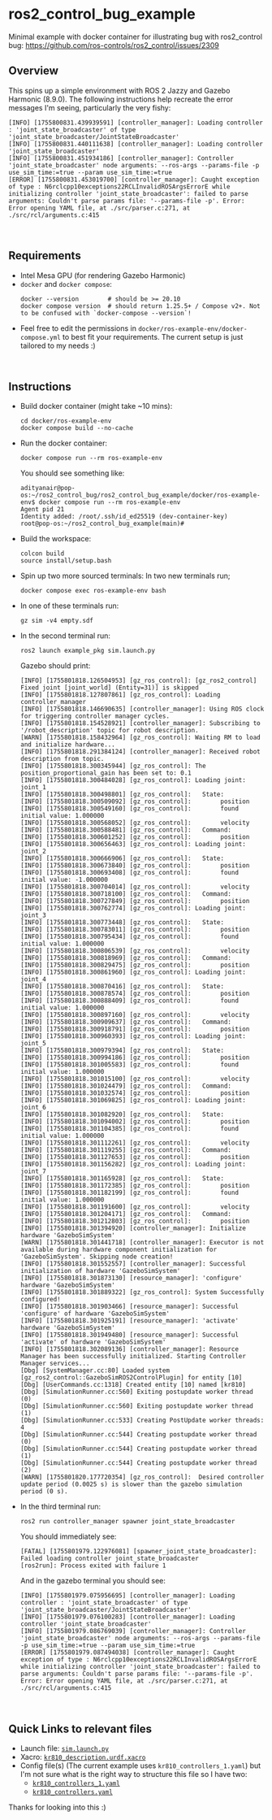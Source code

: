 # ros2_control_bug_example
Minimal example with docker container for illustrating bug with ros2_control bug: https://github.com/ros-controls/ros2_control/issues/2309

## Overview
This spins up a simple environment with ROS 2 Jazzy and Gazebo Harmonic (8.9.0). 
The following instructions help recreate the error messages I'm seeing, particularly the very fishy:
```
[INFO] [1755800831.439939591] [controller_manager]: Loading controller : 'joint_state_broadcaster' of type 'joint_state_broadcaster/JointStateBroadcaster'
[INFO] [1755800831.440111638] [controller_manager]: Loading controller 'joint_state_broadcaster'
[INFO] [1755800831.451934186] [controller_manager]: Controller 'joint_state_broadcaster' node arguments: --ros-args --params-file -p use_sim_time:=true --param use_sim_time:=true 
[ERROR] [1755800831.453019700] [controller_manager]: Caught exception of type : N6rclcpp10exceptions22RCLInvalidROSArgsErrorE while initializing controller 'joint_state_broadcaster': failed to parse arguments: Couldn't parse params file: '--params-file -p'. Error: Error opening YAML file, at ./src/parser.c:271, at ./src/rcl/arguments.c:415
```

<br>

## Requirements
- Intel Mesa GPU (for rendering Gazebo Harmonic)
- `docker` and `docker compose`:
  ```
  docker --version        # should be >= 20.10
  docker compose version  # should return 1.25.5+ / Compose v2+. Not to be confused with `docker-compose --version`!
  ```
- Feel free to edit the permissions in `docker/ros-example-env/docker-compose.yml` to best fit your requirements.
The current setup is just tailored to my needs :)

<br>

## Instructions

- Build docker container (might take ~10 mins):
  ```
  cd docker/ros-example-env
  docker compose build --no-cache
  ```

- Run the docker container:
  ```
  docker compose run --rm ros-example-env
  ```
  You should see something like:
  ```
  adityanair@pop-os:~/ros2_control_bug/ros2_control_bug_example/docker/ros-example-env$ docker compose run --rm ros-example-env
  Agent pid 21
  Identity added: /root/.ssh/id_ed25519 (dev-container-key)
  root@pop-os:~/ros2_control_bug_example(main)# 
  ```
- Build the workspace:
  ```
  colcon build
  source install/setup.bash
  ```
- Spin up two more sourced terminals:
  In two new terminals run;
  ```
  docker compose exec ros-example-env bash
  ```
- In one of these terminals run:
  ```
  gz sim -v4 empty.sdf
  ```
- In the second terminal run:
  ```
  ros2 launch example_pkg sim.launch.py
  ```
  Gazebo should print:
  ```
  [INFO] [1755801818.126504953] [gz_ros_control]: [gz_ros2_control] Fixed joint [joint_world] (Entity=31)] is skipped
  [INFO] [1755801818.127807861] [gz_ros_control]: Loading controller_manager
  [INFO] [1755801818.146690635] [controller_manager]: Using ROS clock for triggering controller manager cycles.
  [INFO] [1755801818.154528921] [controller_manager]: Subscribing to '/robot_description' topic for robot description.
  [WARN] [1755801818.158432964] [gz_ros_control]: Waiting RM to load and initialize hardware...
  [INFO] [1755801818.291384124] [controller_manager]: Received robot description from topic.
  [INFO] [1755801818.300345944] [gz_ros_control]: The position_proportional_gain has been set to: 0.1
  [INFO] [1755801818.300484028] [gz_ros_control]: Loading joint: joint_1
  [INFO] [1755801818.300498801] [gz_ros_control]: 	State:
  [INFO] [1755801818.300509092] [gz_ros_control]: 		 position
  [INFO] [1755801818.300549160] [gz_ros_control]: 		 found initial value: 1.000000
  [INFO] [1755801818.300568052] [gz_ros_control]: 		 velocity
  [INFO] [1755801818.300588481] [gz_ros_control]: 	Command:
  [INFO] [1755801818.300601252] [gz_ros_control]: 		 position
  [INFO] [1755801818.300656463] [gz_ros_control]: Loading joint: joint_2
  [INFO] [1755801818.300666906] [gz_ros_control]: 	State:
  [INFO] [1755801818.300673840] [gz_ros_control]: 		 position
  [INFO] [1755801818.300693408] [gz_ros_control]: 		 found initial value: -1.000000
  [INFO] [1755801818.300704014] [gz_ros_control]: 		 velocity
  [INFO] [1755801818.300718100] [gz_ros_control]: 	Command:
  [INFO] [1755801818.300727849] [gz_ros_control]: 		 position
  [INFO] [1755801818.300762774] [gz_ros_control]: Loading joint: joint_3
  [INFO] [1755801818.300773448] [gz_ros_control]: 	State:
  [INFO] [1755801818.300783011] [gz_ros_control]: 		 position
  [INFO] [1755801818.300795434] [gz_ros_control]: 		 found initial value: 1.000000
  [INFO] [1755801818.300806539] [gz_ros_control]: 		 velocity
  [INFO] [1755801818.300818969] [gz_ros_control]: 	Command:
  [INFO] [1755801818.300829475] [gz_ros_control]: 		 position
  [INFO] [1755801818.300861960] [gz_ros_control]: Loading joint: joint_4
  [INFO] [1755801818.300870416] [gz_ros_control]: 	State:
  [INFO] [1755801818.300878574] [gz_ros_control]: 		 position
  [INFO] [1755801818.300888409] [gz_ros_control]: 		 found initial value: 1.000000
  [INFO] [1755801818.300897160] [gz_ros_control]: 		 velocity
  [INFO] [1755801818.300909637] [gz_ros_control]: 	Command:
  [INFO] [1755801818.300918791] [gz_ros_control]: 		 position
  [INFO] [1755801818.300960393] [gz_ros_control]: Loading joint: joint_5
  [INFO] [1755801818.300979394] [gz_ros_control]: 	State:
  [INFO] [1755801818.300994186] [gz_ros_control]: 		 position
  [INFO] [1755801818.301005583] [gz_ros_control]: 		 found initial value: 1.000000
  [INFO] [1755801818.301015100] [gz_ros_control]: 		 velocity
  [INFO] [1755801818.301024479] [gz_ros_control]: 	Command:
  [INFO] [1755801818.301032574] [gz_ros_control]: 		 position
  [INFO] [1755801818.301069825] [gz_ros_control]: Loading joint: joint_6
  [INFO] [1755801818.301082920] [gz_ros_control]: 	State:
  [INFO] [1755801818.301094002] [gz_ros_control]: 		 position
  [INFO] [1755801818.301104385] [gz_ros_control]: 		 found initial value: 1.000000
  [INFO] [1755801818.301112261] [gz_ros_control]: 		 velocity
  [INFO] [1755801818.301119255] [gz_ros_control]: 	Command:
  [INFO] [1755801818.301127653] [gz_ros_control]: 		 position
  [INFO] [1755801818.301156282] [gz_ros_control]: Loading joint: joint_7
  [INFO] [1755801818.301165928] [gz_ros_control]: 	State:
  [INFO] [1755801818.301172385] [gz_ros_control]: 		 position
  [INFO] [1755801818.301182199] [gz_ros_control]: 		 found initial value: 1.000000
  [INFO] [1755801818.301191600] [gz_ros_control]: 		 velocity
  [INFO] [1755801818.301204171] [gz_ros_control]: 	Command:
  [INFO] [1755801818.301212803] [gz_ros_control]: 		 position
  [INFO] [1755801818.301394920] [controller_manager]: Initialize hardware 'GazeboSimSystem' 
  [WARN] [1755801818.301441718] [controller_manager]: Executor is not available during hardware component initialization for 'GazeboSimSystem'. Skipping node creation!
  [INFO] [1755801818.301552557] [controller_manager]: Successful initialization of hardware 'GazeboSimSystem'
  [INFO] [1755801818.301873130] [resource_manager]: 'configure' hardware 'GazeboSimSystem' 
  [INFO] [1755801818.301889322] [gz_ros_control]: System Successfully configured!
  [INFO] [1755801818.301903466] [resource_manager]: Successful 'configure' of hardware 'GazeboSimSystem'
  [INFO] [1755801818.301925191] [resource_manager]: 'activate' hardware 'GazeboSimSystem' 
  [INFO] [1755801818.301949480] [resource_manager]: Successful 'activate' of hardware 'GazeboSimSystem'
  [INFO] [1755801818.302089136] [controller_manager]: Resource Manager has been successfully initialized. Starting Controller Manager services...
  [Dbg] [SystemManager.cc:80] Loaded system [gz_ros2_control::GazeboSimROS2ControlPlugin] for entity [10]
  [Dbg] [UserCommands.cc:1318] Created entity [10] named [kr810]
  [Dbg] [SimulationRunner.cc:560] Exiting postupdate worker thread (0)
  [Dbg] [SimulationRunner.cc:560] Exiting postupdate worker thread (1)
  [Dbg] [SimulationRunner.cc:533] Creating PostUpdate worker threads: 4
  [Dbg] [SimulationRunner.cc:544] Creating postupdate worker thread (0)
  [Dbg] [SimulationRunner.cc:544] Creating postupdate worker thread (1)
  [Dbg] [SimulationRunner.cc:544] Creating postupdate worker thread (2)
  [WARN] [1755801820.177720354] [gz_ros_control]:  Desired controller update period (0.0025 s) is slower than the gazebo simulation period (0 s).
  ```
- In the third terminal run:
  ```
  ros2 run controller_manager spawner joint_state_broadcaster
  ```

  You should immediately see:
  ```
  [FATAL] [1755801979.122976081] [spawner_joint_state_broadcaster]: Failed loading controller joint_state_broadcaster
  [ros2run]: Process exited with failure 1
  ```

  And in the gazebo terminal you should see:
  ```
  [INFO] [1755801979.075956695] [controller_manager]: Loading controller : 'joint_state_broadcaster' of type 'joint_state_broadcaster/JointStateBroadcaster'
  [INFO] [1755801979.076100283] [controller_manager]: Loading controller 'joint_state_broadcaster'
  [INFO] [1755801979.086769039] [controller_manager]: Controller 'joint_state_broadcaster' node arguments: --ros-args --params-file -p use_sim_time:=true --param use_sim_time:=true 
  [ERROR] [1755801979.087494038] [controller_manager]: Caught exception of type : N6rclcpp10exceptions22RCLInvalidROSArgsErrorE while initializing controller 'joint_state_broadcaster': failed to parse arguments: Couldn't parse params file: '--params-file -p'. Error: Error opening YAML file, at ./src/parser.c:271, at ./src/rcl/arguments.c:415
  ```

<br>

## Quick Links to relevant files
- Launch file: [`sim.launch.py`](https://github.com/GogiPuttar/ros2_control_bug_example/blob/main/src/example_pkg/launch/sim.launch.py)
- Xacro: [`kr810_description.urdf.xacro`](https://github.com/GogiPuttar/ros2_control_bug_example/blob/main/external/kr_ros2/kr_robot_description/kr810/urdf/kr810_description.urdf.xacro)
- Config file(s) (The current example uses `kr810_controllers_1.yaml`) but I'm not sure what is the right way to structure this file so I have two:
  - [`kr810_controllers_1.yaml`](https://github.com/GogiPuttar/ros2_control_bug_example/blob/main/external/kr_ros2/kr_robot_description/kr810/config/kr810_controllers_1.yaml)
  - [`kr810_controllers.yaml`](https://github.com/GogiPuttar/ros2_control_bug_example/blob/main/external/kr_ros2/kr_robot_description/kr810/config/kr810_controllers.yaml)

Thanks for looking into this :)